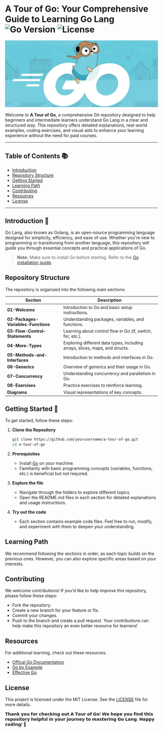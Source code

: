 # A Tour of Go: Your Comprehensive Guide to Learning Go Lang ![Go Version](https://img.shields.io/badge/Go-1.23.2-blue.svg) ![License](https://img.shields.io/badge/License-MIT-yellow.svg)

![A Tour of Go](ATourofGo-01.jpg)

Welcome to **A Tour of Go**, a comprehensive Git repository designed to help beginners and intermediate learners understand Go Lang in a clear and structured way. This repository offers detailed explanations, real-world examples, coding exercises, and visual aids to enhance your learning experience without the need for paid courses.

---

## Table of Contents 📚
- [Introduction](#introduction)
- [Repository Structure](#repository-structure)
- [Getting Started](#getting-started)
- [Learning Path](#learning-path)
- [Contributing](#contributing)
- [Resources](#resources)
- [License](#license)

---

## Introduction 🚀

Go Lang, also known as Golang, is an open-source programming language designed for simplicity, efficiency, and ease of use. Whether you're new to programming or transitioning from another language, this repository will guide you through essential concepts and practical applications of Go.

> **Note:** Make sure to install Go before starting. Refer to the [Go installation guide](https://golang.org/doc/install).

## Repository Structure

The repository is organized into the following main sections:

| Section                              | Description                                              |
|--------------------------------------|----------------------------------------------------------|
| **01-Welcome**                       | Introduction to Go and basic setup instructions.        |
| **02-Packages-Variables-Functions**  | Understanding packages, variables, and functions.       |
| **03-Flow-Control-Statements**       | Learning about control flow in Go (if, switch, for, etc.).|
| **04-More-Types**                    | Exploring different data types, including arrays, slices, maps, and structs. |
| **05-Methods-and-Interfaces**        | Introduction to methods and interfaces in Go.           |
| **06-Generics**                      | Overview of generics and their usage in Go.             |
| **07-Concurrency**                   | Understanding concurrency and parallelism in Go.        |
| **08-Exercises**                     | Practice exercises to reinforce learning.               |
| **Diagrams**                         | Visual representations of key concepts.                 |

## Getting Started 🌟

To get started, follow these steps:

1. **Clone the Repository**
   ```bash
   git clone https://github.com/yourusername/a-tour-of-go.git
   cd a-tour-of-go

2. **Prerequisites**
   - Install [Go](https://go.dev/doc/install#:~:text=Download%20and%20install%20Go%20quickly%20with%20the%20steps%20described%20here.) on your machine.
   - Familiarity with basic programming concepts (variables, functions, etc.) is beneficial but not required.

3. **Explore the file**
   - Navigate through the folders to explore different topics.
   - Open the README.md files in each section for detailed explanations and usage instructions.

4. **Try out the code**
   - Each section contains example code files. Feel free to run, modify, and experiment with them to deepen your understanding.

## Learning Path
We recommend following the sections in order, as each topic builds on the previous ones. However, you can also explore specific areas based on your interests.

## Contributing
We welcome contributions! If you'd like to help improve this repository, please follow these steps:
   - Fork the repository.
   - Create a new branch for your feature or fix.
   - Commit your changes.
   - Push to the branch and create a pull request.
Your contributions can help make this repository an even better resource for learners!

## Resources
For additional learning, check out these resources:
- [Offical Go Documentation](https://golang.org/doc/)
- [Go by Example](https://gobyexample.com/)
- [Effective Go](https://go.dev/doc/effective_go)

## License
This project is licensed under the MIT License. See the [LICENSE](LICENSE) file for more details.


𝗧𝗵𝗮𝗻𝗸 𝘆𝗼𝘂 𝗳𝗼𝗿 𝗰𝗵𝗲𝗰𝗸𝗶𝗻𝗴 𝗼𝘂𝘁 𝗔 𝗧𝗼𝘂𝗿 𝗼𝗳 𝗚𝗼! 𝗪𝗲 𝗵𝗼𝗽𝗲 𝘆𝗼𝘂 𝗳𝗶𝗻𝗱 𝘁𝗵𝗶𝘀 𝗿𝗲𝗽𝗼𝘀𝗶𝘁𝗼𝗿𝘆 𝗵𝗲𝗹𝗽𝗳𝘂𝗹 𝗶𝗻 𝘆𝗼𝘂𝗿 𝗷𝗼𝘂𝗿𝗻𝗲𝘆 𝘁𝗼 𝗺𝗮𝘀𝘁𝗲𝗿𝗶𝗻𝗴 𝗚𝗼 𝗟𝗮𝗻𝗴. 𝗛𝗮𝗽𝗽𝘆 𝗰𝗼𝗱𝗶𝗻𝗴! 🎉
